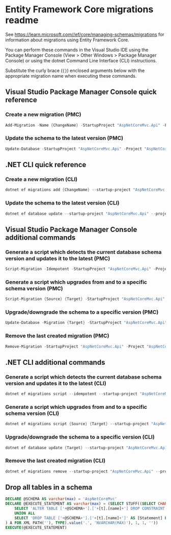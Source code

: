 # Entity Framework Core migrations readme

See <https://learn.microsoft.com//ef/core/managing-schemas/migrations> for information about migrations using Entity Framework Core.

You can perform these commands in the Visual Studio IDE using the Package Manager Console (View > Other Windows > Package Manager Console) or using the dotnet Command Line Interface (CLI) instructions.

Substitute the curly brace (`{}`) enclosed arguments below with the appropriate migration name when executing these commands.

## Visual Studio Package Manager Console quick reference

### Create a new migration (PMC)

```powershell
Add-Migration -Name {ChangeName} -StartupProject "AspNetCoreMvc.Api" -Project "AspNetCoreMvc.Infrastructure"
```

### Update the schema to the latest version (PMC)

```powershell
Update-Database -StartupProject "AspNetCoreMvc.Api" -Project "AspNetCoreMvc.Infrastructure"
```

## .NET CLI quick reference

### Create a new migration (CLI)

```powershell
dotnet ef migrations add {ChangeName} --startup-project "AspNetCoreMvc.Api" --project "AspNetCoreMvc.Infrastructure"
```

### Update the schema to the latest version (CLI)

```powershell
dotnet ef database update --startup-project "AspNetCoreMvc.Api" --project "AspNetCoreMvc.Infrastructure"
```

## Visual Studio Package Manager Console additional commands

### Generate a script which detects the current database schema version and updates it to the latest (PMC)

```powershell
Script-Migration -Idempotent -StartupProject "AspNetCoreMvc.Api" -Project "AspNetCoreMvc.Infrastructure"
```

### Generate a script which upgrades from and to a specific schema version (PMC)

```powershell
Script-Migration {Source} {Target} -StartupProject "AspNetCoreMvc.Api" -Project "AspNetCoreMvc.Infrastructure"
```

### Upgrade/downgrade the schema to a specific version (PMC)

```powershell
Update-Database -Migration {Target} -StartupProject "AspNetCoreMvc.Api" -Project "AspNetCoreMvc.Infrastructure"
```

### Remove the last created migration (PMC)

```powershell
Remove-Migration -StartupProject "AspNetCoreMvc.Api" -Project "AspNetCoreMvc.Infrastructure"
```

## .NET CLI additional commands

### Generate a script which detects the current database schema version and updates it to the latest (CLI)

```powershell
dotnet ef migrations script --idempotent --startup-project "AspNetCoreMvc.Api" --project "AspNetCoreMvc.Infrastructure"
```

### Generate a script which upgrades from and to a specific schema version (CLI)

```powershell
dotnet ef migrations script {Source} {Target} --startup-project "AspNetCoreMvc.Api" --project "AspNetCoreMvc.Infrastructure"
```

### Upgrade/downgrade the schema to a specific version (CLI)

```powershell
dotnet ef database update {Target} --startup-project "AspNetCoreMvc.Api" --project "AspNetCoreMvc.Infrastructure"
```

### Remove the last created migration (CLI)

```powershell
dotnet ef migrations remove --startup-project "AspNetCoreMvc.Api" --project "AspNetCoreMvc.Infrastructure"
```

## Drop all tables in a schema

```sql
DECLARE @SCHEMA AS varchar(max) = 'AspNetCoreMvc'
DECLARE @EXECUTE_STATEMENT AS varchar(max) = (SELECT STUFF((SELECT CHAR(13) + CHAR(10) + [Statement] FROM (
    SELECT 'ALTER TABLE ['+@SCHEMA+'].['+[t].[name]+'] DROP CONSTRAINT ['+[fk].[name]+']' AS [Statement] FROM [sys].[foreign_keys] AS [fk] INNER JOIN [sys].[tables] AS [t] ON [t].[object_id] = [fk].[parent_object_id] INNER JOIN [sys].[schemas] AS [s] ON [s].[schema_id] = [t].[schema_id] WHERE [s].[name] = @SCHEMA
    UNION ALL
    SELECT 'DROP TABLE ['+@SCHEMA+'].['+[t].[name]+']' AS [Statement] FROM [sys].[tables] AS [t] INNER JOIN [sys].[schemas] AS [s] ON [s].[schema_id] = [t].[schema_id] WHERE [s].[name] = @SCHEMA
) A FOR XML PATH(''), TYPE).value('.', 'NVARCHAR(MAX)'), 1, 1, ''))
EXECUTE(@EXECUTE_STATEMENT)
```
